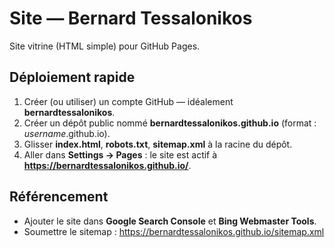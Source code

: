 # Site — Bernard Tessalonikos

Site vitrine (HTML simple) pour GitHub Pages.

## Déploiement rapide
1. Créer (ou utiliser) un compte GitHub — idéalement **bernardtessalonikos**.
2. Créer un dépôt public nommé **bernardtessalonikos.github.io** (format : *username*.github.io).
3. Glisser **index.html**, **robots.txt**, **sitemap.xml** à la racine du dépôt.
4. Aller dans **Settings → Pages** : le site est actif à **https://bernardtessalonikos.github.io/**.

## Référencement
- Ajouter le site dans **Google Search Console** et **Bing Webmaster Tools**.
- Soumettre le sitemap : https://bernardtessalonikos.github.io/sitemap.xml
